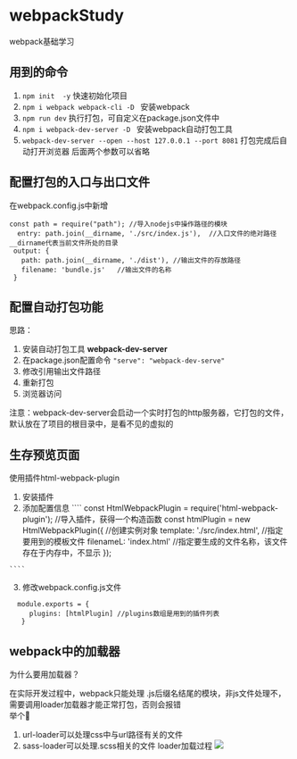 # webpackStudy
webpack基础学习<br>

## 用到的命令
1. ```` npm init  -y ```` 快速初始化项目
2. ````npm i webpack webpack-cli -D ```` 安装webpack
3. ```` npm run dev ```` 执行打包，可自定义在package.json文件中
4.  ````npm i webpack-dev-server -D ```` 安装webpack自动打包工具
5. ```` webpack-dev-server --open --host 127.0.0.1 --port 8081 ```` 打包完成后自动打开浏览器 后面两个参数可以省略


## 配置打包的入口与出口文件
 在webpack.config.js中新增

 ```` 
 const path = require("path"); //导入nodejs中操作路径的模块
   entry: path.join(__dirname, './src/index.js'),  //入口文件的绝对路径 __dirname代表当前文件所处的目录
  output: {
    path: path.join(__dirname, './dist'), //输出文件的存放路径
    filename: 'bundle.js'   //输出文件的名称
  }
 ````

 ## 配置自动打包功能
 思路：<br>
  1. 安装自动打包工具 **webpack-dev-server**
  2. 在package.json配置命令 ```` "serve": "webpack-dev-serve" ````
  3. 修改引用输出文件路径
  4. 重新打包
  5. 浏览器访问

注意：webpack-dev-server会启动一个实时打包的http服务器，它打包的文件，默认放在了项目的根目录中，是看不见的虚拟的

## 生存预览页面
 使用插件html-webpack-plugin
  1. 安装插件
  2. 添加配置信息
    ```` 
    const HtmlWebpackPlugin = require('html-webpack-plugin'); //导入插件，获得一个构造函数
    const htmlPlugin = new HtmlWebpackPlugin({  //创建实例对象
    template: './src/index.html', //指定要用到的模板文件
    filenameL: 'index.html'   //指定要生成的文件名称，该文件存在于内存中，不显示
   });

    ````
  3. 修改webpack.config.js文件
   ````
     module.exports = {
        plugins: [htmlPlugin] //plugins数组是用到的插件列表
      }

   ````

   ## webpack中的加载器
   为什么要用加载器？<br>

   在实际开发过程中，webpack只能处理 .js后缀名结尾的模块，非js文件处理不，
   需要调用loader加载器才能正常打包，否则会报错<br>
   举个🌰<br>
   1. url-loader可以处理css中与url路径有关的文件
   2. sass-loader可以处理.scss相关的文件
 loader加载过程
[![](https://mermaid.ink/img/eyJjb2RlIjoiZ3JhcGggVERcblx0QVvlsIbopoHooqt3ZWJwYWNr5omT5YyF5aSE55CG55qE5paH5Lu25qih5Z2XXSAtLT4gQnvmmK_lkKbkuLpqc-aooeWdl31cblx0QiAtLT4gfOaYr3xDe-aYr-WQpuWMheWQq-mrmOe6p2pz6K-t5rOVfVxuICAgIEIgLS0-IHzlkKZ8Z3vmmK_lkKbphY3nva7kuoblr7nlupRsb2FkZXJ9XG5cdEMgLS0-fOaYr3wgRHvmmK_lkKbphY3nva7kuoZiYWJlbH1cblx0QyAtLT585ZCmfCBFW3dlYnBhY2vlpITnkIZdXG4gICAgRCAtLT4gfOaYr3xmW-iwg-eUqGxvYWRlcuWkhOeQhl1cbiAgICBEIC0tPiB85ZCmfOaKpemUmVxuICAgIGcgLS0-IHzmmK986LCD55SobG9hZGVy5aSE55CGXG4gICAgZyAtLT4gfOWQpnxIW-aKpemUmV1cblx0XHRcdFx0XHQiLCJtZXJtYWlkIjp7InRoZW1lIjoiZGVmYXVsdCJ9LCJ1cGRhdGVFZGl0b3IiOmZhbHNlfQ)](https://mermaid-js.github.io/mermaid-live-editor/#/edit/eyJjb2RlIjoiZ3JhcGggVERcblx0QVvlsIbopoHooqt3ZWJwYWNr5omT5YyF5aSE55CG55qE5paH5Lu25qih5Z2XXSAtLT4gQnvmmK_lkKbkuLpqc-aooeWdl31cblx0QiAtLT4gfOaYr3xDe-aYr-WQpuWMheWQq-mrmOe6p2pz6K-t5rOVfVxuICAgIEIgLS0-IHzlkKZ8Z3vmmK_lkKbphY3nva7kuoblr7nlupRsb2FkZXJ9XG5cdEMgLS0-fOaYr3wgRHvmmK_lkKbphY3nva7kuoZiYWJlbH1cblx0QyAtLT585ZCmfCBFW3dlYnBhY2vlpITnkIZdXG4gICAgRCAtLT4gfOaYr3xmW-iwg-eUqGxvYWRlcuWkhOeQhl1cbiAgICBEIC0tPiB85ZCmfOaKpemUmVxuICAgIGcgLS0-IHzmmK986LCD55SobG9hZGVy5aSE55CGXG4gICAgZyAtLT4gfOWQpnxIW-aKpemUmV1cblx0XHRcdFx0XHQiLCJtZXJtYWlkIjp7InRoZW1lIjoiZGVmYXVsdCJ9LCJ1cGRhdGVFZGl0b3IiOmZhbHNlfQ)




  
